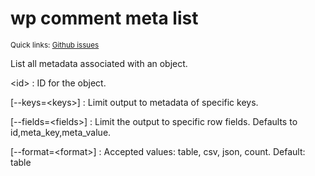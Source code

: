 # wp comment meta list

<small>Quick links: <a href="https://github.com/issues?q=is%3Aopen+label%3Acommand%3Acomment-meta-list+sort%3Aupdated-desc+org%3Awp-cli">Github issues</a></small>

List all metadata associated with an object.

&lt;id&gt;
: ID for the object.

[\--keys=&lt;keys&gt;]
: Limit output to metadata of specific keys.

[\--fields=&lt;fields&gt;]
: Limit the output to specific row fields. Defaults to id,meta_key,meta_value.

[\--format=&lt;format&gt;]
: Accepted values: table, csv, json, count. Default: table


